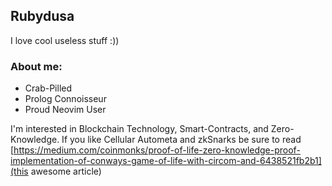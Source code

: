 ## Rubydusa
I love cool useless stuff :))

### About me:
- Crab-Pilled
- Prolog Connoisseur
- Proud Neovim User

I'm interested in Blockchain Technology, Smart-Contracts, and Zero-Knowledge. 
If you like Cellular Autometa and zkSnarks be sure to read [https://medium.com/coinmonks/proof-of-life-zero-knowledge-proof-implementation-of-conways-game-of-life-with-circom-and-6438521fb2b1](this awesome article)
